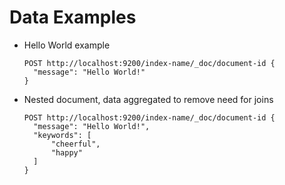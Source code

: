 # Data Examples

* Hello World example
  ```
  POST http://localhost:9200/index-name/_doc/document-id {
    "message": "Hello World!"
  }
  ```
* Nested document, data aggregated to remove need for joins
  ```
  POST http://localhost:9200/index-name/_doc/document-id {
    "message": "Hello World!",
    "keywords": [
        "cheerful",
        "happy"
    ]
  }
  ```



